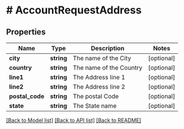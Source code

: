 # # AccountRequestAddress

## Properties

Name | Type | Description | Notes
------------ | ------------- | ------------- | -------------
**city** | **string** | The name of the City | [optional]
**country** | **string** | The name of the Country | [optional]
**line1** | **string** | The Address line 1 | [optional]
**line2** | **string** | The Address line 2 | [optional]
**postal_code** | **string** | The postal Code | [optional]
**state** | **string** | The State name | [optional]

[[Back to Model list]](../../README.md#models) [[Back to API list]](../../README.md#endpoints) [[Back to README]](../../README.md)

